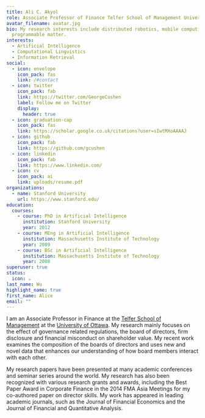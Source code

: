 ```yaml
---
title: Ali C. Akyol
role: Associate Professor of Finance Telfer School of Management University of Ottawa
avatar_filename: avatar.jpg
bio: My research interests include distributed robotics, mobile computing and
  programmable matter.
interests:
  - Artificial Intelligence
  - Computational Linguistics
  - Information Retrieval
social:
  - icon: envelope
    icon_pack: fas
    link: /#contact
  - icon: twitter
    icon_pack: fab
    link: https://twitter.com/GeorgeCushen
    label: Follow me on Twitter
    display:
      header: true
  - icon: graduation-cap
    icon_pack: fas
    link: https://scholar.google.co.uk/citations?user=sIwtMXoAAAAJ
  - icon: github
    icon_pack: fab
    link: https://github.com/gcushen
  - icon: linkedin
    icon_pack: fab
    link: https://www.linkedin.com/
  - icon: cv
    icon_pack: ai
    link: uploads/resume.pdf
organizations:
  - name: Stanford University
    url: https://www.stanford.edu/
education:
  courses:
    - course: PhD in Artificial Intelligence
      institution: Stanford University
      year: 2012
    - course: MEng in Artificial Intelligence
      institution: Massachusetts Institute of Technology
      year: 2009
    - course: BSc in Artificial Intelligence
      institution: Massachusetts Institute of Technology
      year: 2008
superuser: true
status:
  icon: ☕️
last_name: Wu
highlight_name: true
first_name: Alice
email: ""
---
```

I am an Associate Professor in Finance at the [Telfer School of Management](https://telfer.uottawa.ca/en/) at the [University of Ottawa](https://www.uottawa.ca/en). My research mainly focuses on the effect of governance related regulations, the board of directors, firm disclosure and financial misconduct on shareholder value. My recent work examines the composition of the boards of directors and uses new and novel data that enhances our understanding of how board members interact with each other.

My research papers have been presented at many academic conferences and seminar series around the world. My research has also been recognized with various research grants and awards, including the Best Paper Award in Corporate Finance in the 2014 FMA Asia Meetings for my co-authored paper on director skills. My work has appeared in leading academic journals, such as the Journal of Financial Economics and the Journal of Financial and Quantitative Analysis.